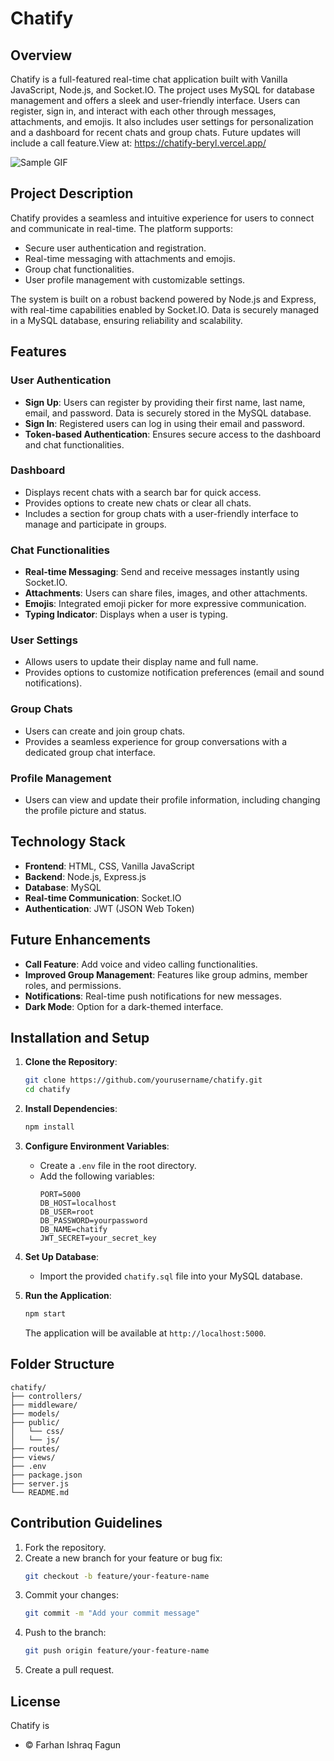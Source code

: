 # Chatify

## Overview
Chatify is a full-featured real-time chat application built with Vanilla JavaScript, Node.js, and Socket.IO. The project uses MySQL for database management and offers a sleek and user-friendly interface. Users can register, sign in, and interact with each other through messages, attachments, and emojis. It also includes user settings for personalization and a dashboard for recent chats and group chats. Future updates will include a call feature.View at: https://chatify-beryl.vercel.app/

![Sample GIF](https://i.ibb.co.com/CQgmXm0/giphy.gif)

## Project Description

Chatify provides a seamless and intuitive experience for users to connect and communicate in real-time. The platform supports:
- Secure user authentication and registration.
- Real-time messaging with attachments and emojis.
- Group chat functionalities.
- User profile management with customizable settings.

The system is built on a robust backend powered by Node.js and Express, with real-time capabilities enabled by Socket.IO. Data is securely managed in a MySQL database, ensuring reliability and scalability.

## Features

### User Authentication
- **Sign Up**: Users can register by providing their first name, last name, email, and password. Data is securely stored in the MySQL database.
- **Sign In**: Registered users can log in using their email and password.
- **Token-based Authentication**: Ensures secure access to the dashboard and chat functionalities.

### Dashboard
- Displays recent chats with a search bar for quick access.
- Provides options to create new chats or clear all chats.
- Includes a section for group chats with a user-friendly interface to manage and participate in groups.

### Chat Functionalities
- **Real-time Messaging**: Send and receive messages instantly using Socket.IO.
- **Attachments**: Users can share files, images, and other attachments.
- **Emojis**: Integrated emoji picker for more expressive communication.
- **Typing Indicator**: Displays when a user is typing.

### User Settings
- Allows users to update their display name and full name.
- Provides options to customize notification preferences (email and sound notifications).

### Group Chats
- Users can create and join group chats.
- Provides a seamless experience for group conversations with a dedicated group chat interface.

### Profile Management
- Users can view and update their profile information, including changing the profile picture and status.

## Technology Stack
- **Frontend**: HTML, CSS, Vanilla JavaScript
- **Backend**: Node.js, Express.js
- **Database**: MySQL
- **Real-time Communication**: Socket.IO
- **Authentication**: JWT (JSON Web Token)

## Future Enhancements
- **Call Feature**: Add voice and video calling functionalities.
- **Improved Group Management**: Features like group admins, member roles, and permissions.
- **Notifications**: Real-time push notifications for new messages.
- **Dark Mode**: Option for a dark-themed interface.

## Installation and Setup

1. **Clone the Repository**:
   ```bash
   git clone https://github.com/yourusername/chatify.git
   cd chatify
   ```

2. **Install Dependencies**:
   ```bash
   npm install
   ```

3. **Configure Environment Variables**:
   - Create a `.env` file in the root directory.
   - Add the following variables:
     ```env
     PORT=5000
     DB_HOST=localhost
     DB_USER=root
     DB_PASSWORD=yourpassword
     DB_NAME=chatify
     JWT_SECRET=your_secret_key
     ```

4. **Set Up Database**:
   - Import the provided `chatify.sql` file into your MySQL database.

5. **Run the Application**:
   ```bash
   npm start
   ```
   The application will be available at `http://localhost:5000`.

## Folder Structure
```
chatify/
├── controllers/
├── middleware/
├── models/
├── public/
│   └── css/
│   └── js/
├── routes/
├── views/
├── .env
├── package.json
├── server.js
└── README.md
```

## Contribution Guidelines
1. Fork the repository.
2. Create a new branch for your feature or bug fix:
   ```bash
   git checkout -b feature/your-feature-name
   ```
3. Commit your changes:
   ```bash
   git commit -m "Add your commit message"
   ```
4. Push to the branch:
   ```bash
   git push origin feature/your-feature-name
   ```
5. Create a pull request.

## License
Chatify is
- © Farhan Ishraq Fagun

